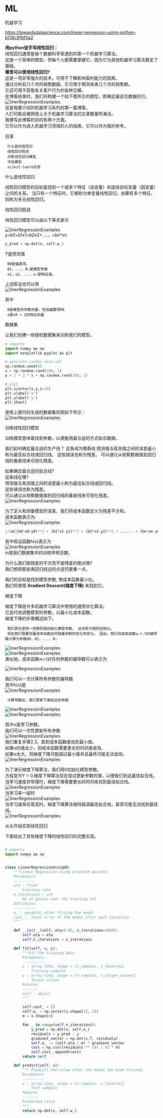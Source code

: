 # ML
机器学习

https://towardsdatascience.com/linear-regression-using-python-b136c91bf0a2

**用python徒手写线性回归：**</br>
线性回归通常是每个数据科学家遇到的第一个机器学习算法。</br>
这是一个简单的模型，但每个人都需要掌握它，因为它为其他机器学习算法奠定了基础。</br>
**哪里可以使用线性回归?**</br>
这是一项非常强大的技术，可用于了解影响盈利能力的因素。</br>
通过分析前几个月的销售数据，它可用于预测未来几个月的销售额。</br>
它还可用于获取有关客户行为的各种见解。</br>
在博客结束时，我们将构建一个如下图所示的模型，即确定最适合数据的行。</br>
![linerRegressionExamples](images/lrExamples.png)</br>
这是我要介绍的机器学习系列的第一篇博客。</br>
人们可能会被网络上关于机器学习算法的文章数量所淹没。</br>
我撰写此博客的目的有两个方面。</br>
它可以作为进入机器学习领域的人的指南，它可以作为我的参考。</br>

目录

     什么是线性回归
     线性回归假说
     训练线性回归模型
     评估模型
     scikit-learn实现


什么是线性回归

线性回归模型的目标是找到一个或多个特征（自变量）和连续目标变量（因变量）之间的关系。 当只有一个特征时，它被称为单变量线性回归，如果有多个特征，则称为多元线性回归。

线性回归假说

线性回归模型可以由以下等式表示

![linerRegressionExamples](images/lrEquation0.png)</br>
y=b0+b1*x1+b2*x2+ ...... +bn*xn</br>
```py
y_pred = np.dot(x, self.w_)
```

Y是预测值

     θ0是偏差项。
     θ1，...，θₙ是模型参数
     x1，x2，...，xₙ是特征值。

上述假设也可以用</br>
![linerRegressionExamples](images/lrEquation1.png)</br>

其中

     θ是模型的参数向量，包括偏置项θ0
     x是x0 = 1的特征向量

数据集

让我们创建一些随机数据集来训练我们的模型。

```py
# imports
import numpy as np
import matplotlib.pyplot as plt

# generate random data-set
np.random.seed(0)
x = np.random.rand(100, 1)
y = 2 + 3 * x + np.random.rand(100, 1)

# plot
plt.scatter(x,y,s=10)
plt.xlabel('x')
plt.ylabel('y')
plt.show()
```

使用上面代码生成的数据集的图如下所示：</br>
![linerRegressionExamples](images/lrShow0.png)</br>

训练线性回归模型

训练模型意味着找到参数，以便能用最合适的方式拟合数据。

我们如何确定最合适的生产线？
这条线为哪条线
预测值与观测值之间的误差最小称为最佳拟合线或回归线。 这些错误也称为残差。 可以通过从观察数据值到回归线的垂直线来可视化残差。

如果确定最合适的拟合线?</br>
这条线在哪?</br>
预测值与观测值之间的误差最小称为最佳拟合线或回归线。</br>
这些错误也称为残差。</br>
可以通过从观察数据值到回归线的垂直线来可视化残差。</br>
![linerRegressionExamples](images/lrResidual.png)</br>


为了定义和测量模型的误差，我们将成本函数定义为残差平方和。</br>
成本函数表示为:</br>
![linerRegressionExamples](images/lrEquation2.png)</br>
```py
1/2m((b0*x0-y0)**2 + (b1*x1-y1)**2 + (b2*x2-y2)**2 + ...... + (bm*xm-ym)**2)
```
其中假设函数h(x)表示为</br>
![linerRegressionExamples](images/lrEquation3.png)</br>
m是我们数据集中的训练样例总数。</br>

为什么我们取残差的平方而不是残差的绝对值?</br>
我们想把那些离回归线远的点惩罚更重一点。</br>

我们的目标是找到模型参数, 使成本函数最小化。</br>
我们将使用 **Gradient Descent(梯度下降)** 来找到它。</br>

梯度下降

梯度下降是许多机器学习算法中使用的通用优化算法。</br>
它迭代地调整模型的参数，以最小化成本函数。</br>
梯度下降的步骤概述如下。</br>

     我们首先使用一些随机值初始化模型参数。 这也称为随机初始化。
     现在我们需要测量成本函数如何随着参数的变化而变化。 因此，我们将成本函数w.r.t的偏导数计算为参数θ0，θ1，...，θₙ

![linerRegressionExamples](images/lrEquation4.png)</br>
![linerRegressionExamples](images/lrEquation5.png)</br>
类似地，成本函数w.r.t对任何参数的偏导数可以表示为</br>

![linerRegressionExamples](images/lrEquation6.png)</br>

我们可以一次计算所有参数的偏导数</br>
其中h(x)是</br>
![linerRegressionExamples](images/lrEquation0.png)</br>

     计算导数后，我们更新下面给出的参数

![linerRegressionExamples](images/lrEquation7.png)</br>
![linerRegressionExamples](images/lrEquation8.png)</br>

其中α是学习参数。</br>
我们可以一次性更新所有参数</br>
![linerRegressionExamples](images/lrEquation9.png)</br>
我们重复步骤2,3，直到成本函数收敛到最小值。</br>
如果α的值太小，则成本函数需要更长的时间来收敛。</br>
如果α太大，则梯度下降可能超过最小值并且最终可能无法收敛。</br>
![linerRegressionExamples](images/lrEquation10.png)</br>

为了演示梯度下降算法，我们用0初始化模型参数。</br>
方程变为Y = 0.梯度下降算法现在尝试更新参数的值，以便我们到达最佳拟合线。</br>
当学习速度非常慢时，梯度下降需要更长的时间来找到最佳拟合线。</br>
![linerRegressionExamples](images/lrShow1.gif)</br>
当学习率一般时</br>
![linerRegressionExamples](images/lrShow2.gif)</br>
当学习速率任意高时，梯度下降算法保持超调最佳拟合线，甚至可能无法找到最佳线。</br>
![linerRegressionExamples](images/lrShow3.gif)</br>


从头开始实现线性回归

下面给出了具有梯度下降的线性回归的完整实现。</br>

```py

# imports
import numpy as np


class LinearRegressionUsingGD:
    """Linear Regression Using Gradient Descent.
    Parameters
    ----------
    eta : float
        Learning rate
    n_iterations : int
        No of passes over the training set
    Attributes
    ----------
    w_ : weights/ after fitting the model
    cost_ : total error of the model after each iteration
    """

    def __init__(self, eta=0.05, n_iterations=1000):
        self.eta = eta
        self.n_iterations = n_iterations

    def fit(self, x, y):
        """Fit the training data
        Parameters
        ----------
        x : array-like, shape = [n_samples, n_features]
            Training samples
        y : array-like, shape = [n_samples, n_target_values]
            Target values
        Returns
        -------
        self : object
        """

        self.cost_ = []
        self.w_ = np.zeros((x.shape[1], 1))
        m = x.shape[0]

        for _ in range(self.n_iterations):
            y_pred = np.dot(x, self.w_)
            residuals = y_pred - y
            gradient_vector = np.dot(x.T, residuals)
            self.w_ -= (self.eta / m) * gradient_vector
            cost = np.sum((residuals ** 2)) / (2 * m)
            self.cost_.append(cost)
        return self

    def predict(self, x):
        """ Predicts the value after the model has been trained.
        Parameters
        ----------
        x : array-like, shape = [n_samples, n_features]
            Test samples
        Returns
        -------
        Predicted value
        """
        return np.dot(x, self.w_)

```



